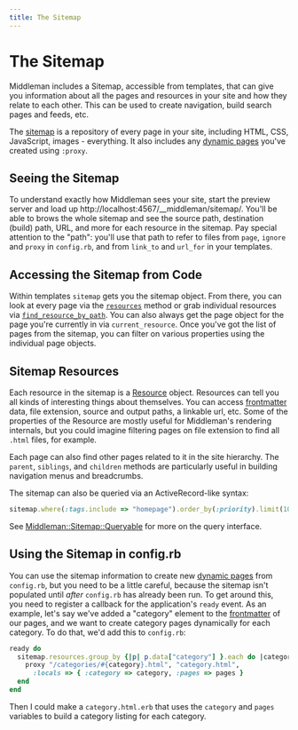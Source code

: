 ```yaml
---
title: The Sitemap
---
```


# The Sitemap

Middleman includes a Sitemap, accessible from templates, that can give you information about all the pages and resources in your site and how they relate to each other. This can be used to create navigation, build search pages and feeds, etc.

The [sitemap](http://rubydoc.info/github/middleman/middleman/master/Middleman/Sitemap/Store) is a repository of every page in your site, including HTML, CSS, JavaScript, images - everything. It also includes any [dynamic pages] you've created using `:proxy`. 

## Seeing the Sitemap

To understand exactly how Middleman sees your site, start the preview server and load up http://localhost:4567/__middleman/sitemap/. You'll be able to brows the whole sitemap and see the source path, destination (build) path, URL, and more for each resource in the sitemap. Pay special attention to the "path": you'll use that path to refer to files from `page`, `ignore` and `proxy` in `config.rb`, and from `link_to` and `url_for` in your templates.

## Accessing the Sitemap from Code

Within templates `sitemap` gets you the sitemap object. From there, you can look at every page via the [`resources`](http://rubydoc.info/github/middleman/middleman/master/Middleman/Sitemap/Store#resources-instance_method) method or grab individual resources via [`find_resource_by_path`](http://rubydoc.info/github/middleman/middleman/master/Middleman/Sitemap/Store#find_resource_by_path-instance_method). You can also always get the page object for the page you're currently in via `current_resource`. Once you've got the list of pages from the sitemap, you can filter on various properties using the individual page objects.

## Sitemap Resources

Each resource in the sitemap is a [Resource](http://rubydoc.info/github/middleman/middleman/master/Middleman/Sitemap/Resource) object. Resources can tell you all kinds of interesting things about themselves. You can access [frontmatter] data, file extension, source and output paths, a linkable url, etc. Some of the properties of the Resource are mostly useful for Middleman's rendering internals, but you could imagine filtering pages on file extension to find all `.html` files, for example.

Each page can also find other pages related to it in the site hierarchy. The `parent`, `siblings`, and `children` methods are particularly useful in building navigation menus and breadcrumbs.

The sitemap can also be queried via an ActiveRecord-like syntax:

```ruby
sitemap.where(:tags.include => "homepage").order_by(:priority).limit(10)
```

See [Middleman::Sitemap::Queryable](http://rubydoc.info/github/middleman/middleman/master/Middleman/Sitemap/Queryable) for more on the query interface.

## Using the Sitemap in config.rb

You can use the sitemap information to create new [dynamic pages] from `config.rb`, but you need to be a little careful, because the sitemap isn't populated until *after* `config.rb` has already been run. To get around this, you need to register a callback for the application's `ready` event. As an example, let's say we've added a "category" element to the [frontmatter] of our pages, and we want to create category pages dynamically for each category. To do that, we'd add this to `config.rb`:

``` ruby
ready do
  sitemap.resources.group_by {|p| p.data["category"] }.each do |category, pages|
    proxy "/categories/#{category}.html", "category.html", 
      :locals => { :category => category, :pages => pages }
  end
end
```

Then I could make a `category.html.erb` that uses the `category` and `pages` variables to build a category listing for each category.

[dynamic pages]: /dynamic-pages/
[frontmatter]: /frontmatter/
